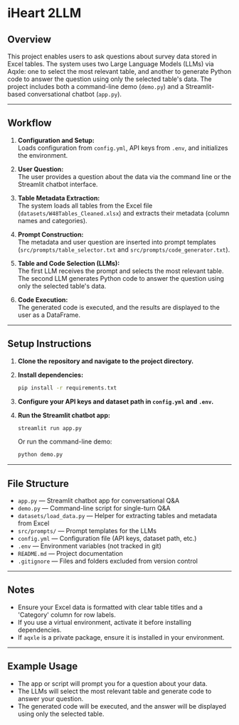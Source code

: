 # iHeart 2LLM 

## Overview

This project enables users to ask questions about survey data stored in Excel tables. The system uses two Large Language Models (LLMs) via Aqxle: one to select the most relevant table, and another to generate Python code to answer the question using only the selected table's data. The project includes both a command-line demo (`demo.py`) and a Streamlit-based conversational chatbot (`app.py`).

---

## Workflow

1. **Configuration and Setup:**  
   Loads configuration from `config.yml`, API keys from `.env`, and initializes the environment.

2. **User Question:**  
   The user provides a question about the data via the command line or the Streamlit chatbot interface.

3. **Table Metadata Extraction:**  
   The system loads all tables from the Excel file (`datasets/W48Tables_Cleaned.xlsx`) and extracts their metadata (column names and categories).

4. **Prompt Construction:**  
   The metadata and user question are inserted into prompt templates (`src/prompts/table_selector.txt` and `src/prompts/code_generator.txt`).

5. **Table and Code Selection (LLMs):**  
   The first LLM receives the prompt and selects the most relevant table. The second LLM generates Python code to answer the question using only the selected table's data.

6. **Code Execution:**  
   The generated code is executed, and the results are displayed to the user as a DataFrame.

---

## Setup Instructions

1. **Clone the repository and navigate to the project directory.**

2. **Install dependencies:**
   ```sh
   pip install -r requirements.txt
   ```

3. **Configure your API keys and dataset path in `config.yml` and `.env`.**

4. **Run the Streamlit chatbot app:**
   ```sh
   streamlit run app.py
   ```
   Or run the command-line demo:
   ```sh
   python demo.py
   ```

---

## File Structure

- `app.py` — Streamlit chatbot app for conversational Q&A
- `demo.py` — Command-line script for single-turn Q&A
- `datasets/load_data.py` — Helper for extracting tables and metadata from Excel
- `src/prompts/` — Prompt templates for the LLMs
- `config.yml` — Configuration file (API keys, dataset path, etc.)
- `.env` — Environment variables (not tracked in git)
- `README.md` — Project documentation
- `.gitignore` — Files and folders excluded from version control

---

## Notes

- Ensure your Excel data is formatted with clear table titles and a 'Category' column for row labels.
- If you use a virtual environment, activate it before installing dependencies.
- If `aqxle` is a private package, ensure it is installed in your environment.

---

## Example Usage

- The app or script will prompt you for a question about your data.
- The LLMs will select the most relevant table and generate code to answer your question.
- The generated code will be executed, and the answer will be displayed using only the selected table. 